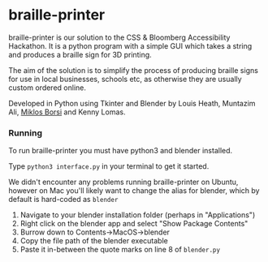 # braille-printer

braille-printer is our solution to the CSS & Bloomberg Accessibility Hackathon. It is a python program with a simple GUI which takes a string and produces a braille sign for 3D printing.

The aim of the solution is to simplify the process of producing braille signs for use in local businesses, schools etc, as otherwise they are usually custom ordered online.

Developed in Python using Tkinter and Blender by Louis Heath, Muntazim Ali, [Miklos Borsi](https://github.com/borsimiklos) and Kenny Lomas.

### Running

To run braille-printer you must have python3 and blender installed.

Type `python3 interface.py` in your terminal to get it started.

We didn't encounter any problems running braille-printer on Ubuntu, however on Mac you'll likely want to change the alias for blender, which by default is hard-coded as `blender`

1. Navigate to your blender installation folder (perhaps in "Applications")
2. Right click on the blender app and select "Show Package Contents"
3. Burrow down to Contents->MacOS->blender
4. Copy the file path of the blender executable
5. Paste it in-between the quote marks on line 8 of `blender.py`
